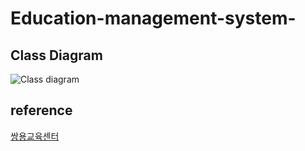 # Education-management-system-
## Class Diagram 
![Class diagram](https://user-images.githubusercontent.com/55774589/102747428-9dbbe880-43a3-11eb-810e-367d46d2c7ab.png)


## reference
[쌍용교육센터](https://www.sist.co.kr/index.do)
